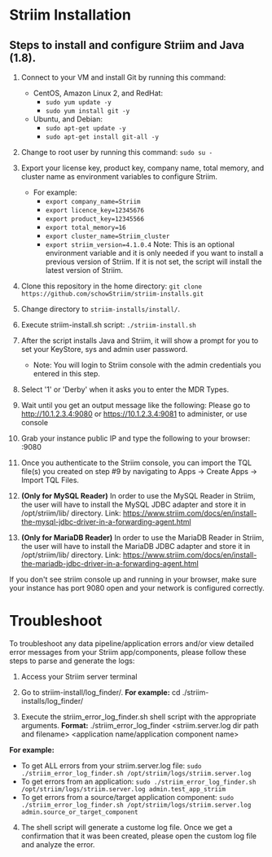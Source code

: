 # Striim Installation
## Steps to install and configure Striim and Java (1.8).

1) Connect to your VM and install Git by running this command:
    - CentOS, Amazon Linux 2, and RedHat: 
        - `sudo yum update -y`
        - `sudo yum install git -y`
    - Ubuntu, and Debian: 
        - `sudo apt-get update -y`
        - `sudo apt-get install git-all -y`

2) Change to root user by running this command: `sudo su -`

3) Export your license key, product key, company name, total memory, and cluster name as environment variables to configure Striim.
    - For example:
      - `export company_name=Striim`
      - `export licence_key=12345676`
      - `export product_key=12345566`
      - `export total_memory=16`
      - `export cluster_name=Striim_cluster`
      - `export striim_version=4.1.0.4` Note: This is an optional environment variable and it is only needed if you want to install a previous version of Striim. If it is not set, the script will install the latest version of Striim. 
      
4) Clone this repository in the home directory: `git clone https://github.com/schowStriim/striim-installs.git`

5) Change directory to `striim-installs/install/`.

6) Execute striim-install.sh script: `./striim-install.sh`

7) After the script installs Java and Striim, it will show a prompt for you to set your KeyStore, sys and admin user password. 
    - Note: You will login to Striim console with the admin credentials you entered in this step.
   
8) Select '1' or 'Derby' when it asks you to enter the MDR Types.
            
9) Wait until you get an output message like the following:
Please go to http://10.1.2.3.4:9080 or https://10.1.2.3.4:9081 to administer, or use console

10) Grab your instance public IP and type the following to your browser: <public-ip>:9080

11) Once you authenticate to the Striim console, you can import the TQL file(s) you created on step #9 by navigating to Apps -> Create Apps -> Import TQL Files.

12) **(Only for MySQL Reader)** In order to use the MySQL Reader in Striim, the user will have to install the MySQL JDBC adapter and store it in /opt/striim/lib/ directory. Link: https://www.striim.com/docs/en/install-the-mysql-jdbc-driver-in-a-forwarding-agent.html

13) **(Only for MariaDB Reader)** In order to use the MariaDB Reader in Striim, the user will have to install the MariaDB JDBC adapter and store it in /opt/striim/lib/ directory. Link: https://www.striim.com/docs/en/install-the-mariadb-jdbc-driver-in-a-forwarding-agent.html

If you don't see striim console up and running in your browser, make sure your instance has port 9080 open and your network is configured correctly.
    
# Troubleshoot
To troubleshoot any data pipeline/application errors and/or view detailed error messages from your Striim app/components, please follow these steps to parse and generate the logs:
    
1) Access your Striim server terminal
    
2) Go to striim-install/log_finder/. **For example:** cd ./striim-installs/log_finder/
    
3) Execute the striim_error_log_finder.sh shell script with the appropriate arguments.
**Format:** ./striim_error_log_finder <striim.server.log dir path and filename> <application name/application component name>
    
**For example:**
 
- To get ALL errors from your striim.server.log file: `sudo ./striim_error_log_finder.sh /opt/striim/logs/striim.server.log`
- To get errors from an application: `sudo ./striim_error_log_finder.sh /opt/striim/logs/striim.server.log admin.test_app_striim`
- To get errors from a source/target application component: `sudo ./striim_error_log_finder.sh /opt/striim/logs/striim.server.log admin.source_or_target_component`
    
 4) The shell script will generate a custome log file. Once we get a confirmation that it was been created, please open the custom log file and analyze the error.
